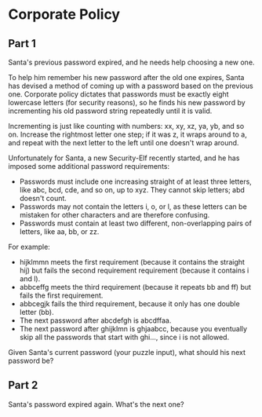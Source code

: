 # Corporate Policy

## Part 1

Santa's previous password expired, and he needs help choosing a new one.

To help him remember his new password after the old one expires, Santa has devised a method of coming up with a password
based on the previous one. Corporate policy dictates that passwords must be exactly eight lowercase letters (for
security reasons), so he finds his new password by incrementing his old password string repeatedly until it is valid.

Incrementing is just like counting with numbers: xx, xy, xz, ya, yb, and so on. Increase the rightmost letter one step;
if it was z, it wraps around to a, and repeat with the next letter to the left until one doesn't wrap around.

Unfortunately for Santa, a new Security-Elf recently started, and he has imposed some additional password requirements:

- Passwords must include one increasing straight of at least three letters, like abc, bcd, cde, and so on, up to xyz.
  They cannot skip letters; abd doesn't count.
- Passwords may not contain the letters i, o, or l, as these letters can be mistaken for other characters and are
  therefore confusing.
- Passwords must contain at least two different, non-overlapping pairs of letters, like aa, bb, or zz.

For example:

- hijklmmn meets the first requirement (because it contains the straight hij) but fails the second requirement
  requirement (because it contains i and l).
- abbceffg meets the third requirement (because it repeats bb and ff) but fails the first requirement.
- abbcegjk fails the third requirement, because it only has one double letter (bb).
- The next password after abcdefgh is abcdffaa.
- The next password after ghijklmn is ghjaabcc, because you eventually skip all the passwords that start with ghi...,
  since i is not allowed.

Given Santa's current password (your puzzle input), what should his next password be?

## Part 2

Santa's password expired again. What's the next one?
